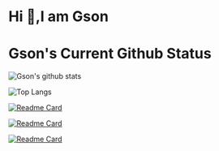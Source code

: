 # Hi 👋,I am Gson

<!--
**yuanyu90221/yuanyu90221** is a ✨ _special_ ✨ repository because its `README.md` (this file) appears on your GitHub profile.

Here are some ideas to get you started:

- 🔭 I’m currently working on ...
- 🌱 I’m currently learning ...
- 👯 I’m looking to collaborate on ...
- 🤔 I’m looking for help with ...
- 💬 Ask me about ...
- 📫 How to reach me: ...
- 😄 Pronouns: ...
- ⚡ Fun fact: ...
-->

# Gson's Current Github Status

![Gson's github stats](https://github-readme-stats.vercel.app/api?username=yuanyu90221&layout=compact&theme=vue-dark)

![Top Langs](https://github-readme-stats.vercel.app/api/top-langs/?username=yuanyu90221&layout=compact&theme=vue-dark&langs_count=10)

[![Readme Card](https://github-readme-stats.vercel.app/api/pin/?username=yuanyu90221&repo=cheerio-ptt-crawler)](https://github.com/yuanyu90221/cheerio-ptt-crawler)

[![Readme Card](https://github-readme-stats.vercel.app/api/pin/?username=yuanyu90221&repo=ethereum_blockchain_services)](https://github.com/yuanyu90221/ethereum_blockchain_services)

[![Readme Card](https://github-readme-stats.vercel.app/api/pin/?username=yuanyu90221&repo=task-management-system)](https://github.com/yuanyu90221/task-management-system)